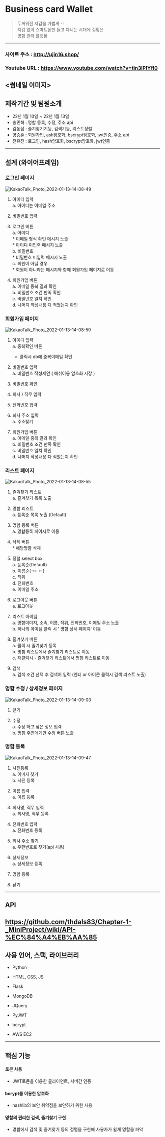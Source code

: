# Business card Wallet
>두꺼워진 지갑을 가볍게 -!  
>지갑 없이 스마트폰만 들고 다니는 시대에 걸맞은  
>명함 관리 플랫폼  
-----------
### 사이트 주소 : http://ujin16.shop/
### Youtube URL : https://www.youtube.com/watch?v=tin3lPlYfI0
<썸네일 이미지>
------------
## 제작기간 및 팀원소개
* 22년 1월 10일 ~ 22년 1월 13일
* 송민혁 : 명함 등록, 수정, 주소 api
* 김동섭 : 즐겨찾기기능, 검색기능, 리스트정렬
* 양승훈 : 회원가입, ash암호화, bscrypt암호화, jwt인증, 주소 api
* 전유진 : 로그인, hash암호화, bscrypt암호화, jwt인증
------------
## 설계 (와이어프레임)

### 로그인 페이지

![KakaoTalk_Photo_2022-01-13-14-08-49](https://user-images.githubusercontent.com/94890646/149269565-90385610-4b02-488b-94cc-e293e4539792.jpeg)


  1. 아이디 입력  
    a. 아이디는 이메일 주소  
      
  2. 비밀번호 입력  
    
  6. 로그인 버튼  
    a. 아이디  
	* 이메일 형식 확인 메시지 노출  
	* 아이디 미입력 메시지 노출  
   b. 비밀번호  
	* 비밀번호 미입력 메시지 노출  
  c. 회원이 아닐 경우  
	* 회원이 아니라는 메시지와 함께 회원가입 페이지로 이동  
        
  7. 회원가입 버튼   
    a. 이메일 중복 결과 확인  
    b. 비밀번호 조건 만족 확인  
    c. 비밀번호 일치 확인  
    d. 나머지 작성내용 다 적었는지 확인  
  
  
  
  
  
### 회원가입 페이지
  
![KakaoTalk_Photo_2022-01-13-14-08-59](https://user-images.githubusercontent.com/94890646/149269620-2443a3fe-1a45-45fb-8b26-28f2e73d7397.jpeg)

  
  1. 아이디 입력  
    a. 중복확인 버튼  
      * 클릭시 db에 중복이메일 확인  
      
  2. 비밀번호 입력  
    a. 비밀번호 작성제안 ( 해쉬이용 암호화 저장 )  
    
  3. 비밀번호 확인  
        
  4. 회사 / 직무 입력  
  
  5. 전화번호 입력  
    
  6. 회사 주소 입력  
    a. 주소찾기  
      
  7. 회원가입 버튼   
    a. 이메일 중복 결과 확인  
    b. 비밀번호 조건 만족 확인  
    c. 비밀번호 일치 확인  
    d. 나머지 작성내용 다 적었는지 확인  
  
  
  
  
  
### 리스트 페이지  
  
![KakaoTalk_Photo_2022-01-13-14-08-55](https://user-images.githubusercontent.com/94890646/149270534-5df78484-69c3-4cf6-a600-8809fe9d843a.jpeg)
  
  1. 즐겨찾기 리스트  
    a. 즐겨찾기 목록 노출  
      
  2. 명함 리스트  
    a. 등록순 목록 노출 (Default)  
    
  3. 명함 등록 버튼  
    a. 명합등록 페이지로 이동  
        
  4. 삭제 버튼  
    * 해당명함 삭제  
      
  5. 정렬 select box  
    a. 등록순(Default)  
    b. 이름순(ㄱㄴㄷ)  
    c. 직위  
    d. 전화번호  
    e. 이메일 주소  
      
  6. 로그아웃 버튼  
    a. 로그아웃  
      
  7. 리스트 아이템  
    a. 명함이미지, 소속, 이름, 직위, 전화번호, 이메일 주소 노출  
    b. 하나의 아이템 클릭 시 ' 명함 상세 페이지' 이동  
      
  8. 즐겨찾기 버튼  
    a. 클릭 시 즐겨찾기 등록  
    b. 명함 리스트에서 즐겨찾기 리스트로 이동  
    c. 재클릭시 - 즐겨찾기 리스트에서 명함 리스트로 이동  
      
  9. 검색  
    a. 검색 조건 선택 후 검색어 입력 (엔터 or 아이콘 클릭시 검색 리스트 노출)  
  
  
  
  
  

### 명함 수정 / 상세정보 페이지  
  
![KakaoTalk_Photo_2022-01-13-14-09-03](https://user-images.githubusercontent.com/94890646/149270902-60508c64-7574-4316-840f-2bb551322ab8.jpeg)
  

  1. 닫기  
    
  3. 수정  
    a. 수정 하고 싶은 정보 입력  
    b. 명함 주인에게만 수정 버튼 노출  
     
     
     
     
     
### 명함 등록  
  
![KakaoTalk_Photo_2022-01-13-14-09-47](https://user-images.githubusercontent.com/94890646/149270919-8ece9e8c-6785-47a6-a5f6-f96bc225e73a.jpeg)
  

  1. 사진등록  
    a. 이미지 찾기  
    b. 사진 등록  
      
  2. 이름 입력  
    a. 이름 등록  
     
  3. 회사명, 직무 입력  
    a. 회사명, 직무 등록  
        
  4. 전화번호 입력  
    a. 전화번호 등록  
      
  5. 회사 주소 찾기  
    a. 우편번호로 찾기(api 사용)  
      
  6. 상세정보  
    a. 상세정보 등록  
      
  7. 명함 등록  
  
  8. 닫기  
        
 -------------
 ## API
 https://github.com/thdals83/Chapter-1-_MiniProject/wiki/API-%EC%84%A4%EB%AA%85
---------------

## 사용 언어, 스택, 라이브러리
- Python 
- HTML, CSS, JS

- Flask
- MongoDB
- JQuery
- PyJWT 
- bcrypt
- AWS EC2 
	
--------------

## 핵심 기능
#### 토큰  사용
- JWT토큰을 이용한 클라이언트, 서버간 인증

#### bcrypt를 이용한 암호화
- hashlib의 보안 취약점을 보안하기 위한 사용

#### 명함의 편리한 검색, 즐겨찾기 구현
- 명함에서 검색 및 즐겨찾기 등의 정렬을 구현해 사용자가 쉽게 명함을 파악
